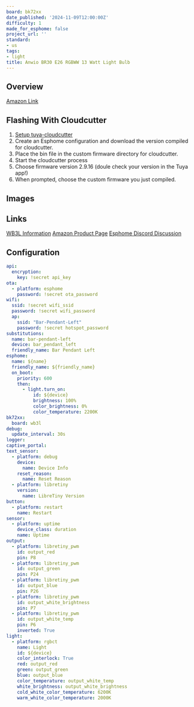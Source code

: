 ```yaml
---
board: bk72xx
date_published: '2024-11-09T12:00:00Z'
difficulty: 1
made_for_esphome: false
project_url: ''
standard:
- us
tags:
- light
title: Anwio BR30 E26 RGBWW 13 Watt Light Bulb
---
```


## Overview

[Amazon Link](https://amzn.to/4flQsK3)

## Flashing With Cloudcutter

1. [Setup tuya-cloudcutter](https://github.com/tuya-cloudcutter/tuya-cloudcutter)
1. Create an Esphome configuration and download the version compiled for cloudcutter.
1. Place the bin file in the custom firmware directory for cloudcutter.
1. Start the cloudcutter process
1. Choose firmware version 2.9.16 (doule check your version in the Tuya app!)
1. When prompted, choose the custom firmware you just compiled.

## Images

## Links

[WB3L Information](https://docs.libretiny.eu/boards/wb3l/)
[Amazon Product Page](https://amzn.to/4flQsK3)
[Esphome Discord Discussion](https://discord.com/channels/429907082951524364/1297343211836280906/1297343213148835881)

## Configuration

```yaml
api:
  encryption:
    key: !secret api_key
ota:
  - platform: esphome
    password: !secret ota_password
wifi:
  ssid: !secret wifi_ssid
  password: !secret wifi_password
  ap:
    ssid: "Bar-Pendant-Left"
    password: !secret hotspot_password
substitutions:
  name: bar-pendant-left
  device: bar_pendant_left
  friendly_name: Bar Pendant Left
esphome:
  name: ${name}
  friendly_name: ${friendly_name}
  on_boot:
    priority: 600
    then:
      - light.turn_on:
          id: ${device}
          brightness: 100%
          color_brightness: 0%
          color_temperature: 2200K
bk72xx:
  board: wb3l
debug:
  update_interval: 30s
logger:
captive_portal:
text_sensor:
  - platform: debug
    device:
      name: Device Info
    reset_reason:
      name: Reset Reason
  - platform: libretiny
    version:
      name: LibreTiny Version
button:
  - platform: restart
    name: Restart
sensor:
  - platform: uptime
    device_class: duration
    name: Uptime
output:
  - platform: libretiny_pwm
    id: output_red
    pin: P8
  - platform: libretiny_pwm
    id: output_green
    pin: P24
  - platform: libretiny_pwm
    id: output_blue
    pin: P26
  - platform: libretiny_pwm
    id: output_white_brightness
    pin: P7
  - platform: libretiny_pwm
    id: output_white_temp
    pin: P6
    inverted: True
light:
  - platform: rgbct
    name: Light
    id: ${device}
    color_interlock: True
    red: output_red
    green: output_green
    blue: output_blue
    color_temperature: output_white_temp
    white_brightness: output_white_brightness
    cold_white_color_temperature: 6200K
    warm_white_color_temperature: 2000K
```